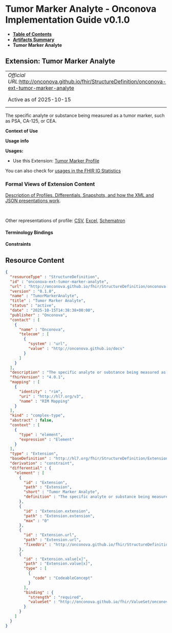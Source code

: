 # Tumor Marker Analyte - Onconova Implementation Guide v0.1.0

* [**Table of Contents**](toc.md)
* [**Artifacts Summary**](artifacts.md)
* **Tumor Marker Analyte**

## Extension: Tumor Marker Analyte 

| | |
| :--- | :--- |
| *Official URL*:http://onconova.github.io/fhir/StructureDefinition/onconova-ext-tumor-marker-analyte | *Version*:0.1.0 |
| Active as of 2025-10-15 | *Computable Name*:TumorMarkerAnalyte |

The specific analyte or substance being measured as a tumor marker, such as PSA, CA-125, or CEA.

**Context of Use**

**Usage info**

**Usages:**

* Use this Extension: [Tumor Marker Profile](StructureDefinition-onconova-tumor-marker.md)

You can also check for [usages in the FHIR IG Statistics](https://packages2.fhir.org/xig/onconova.fhir|current/StructureDefinition/onconova-ext-tumor-marker-analyte)

### Formal Views of Extension Content

 [Description of Profiles, Differentials, Snapshots, and how the XML and JSON presentations work](http://build.fhir.org/ig/FHIR/ig-guidance/readingIgs.html#structure-definitions). 

 

Other representations of profile: [CSV](StructureDefinition-onconova-ext-tumor-marker-analyte.csv), [Excel](StructureDefinition-onconova-ext-tumor-marker-analyte.xlsx), [Schematron](StructureDefinition-onconova-ext-tumor-marker-analyte.sch) 

#### Terminology Bindings

#### Constraints



## Resource Content

```json
{
  "resourceType" : "StructureDefinition",
  "id" : "onconova-ext-tumor-marker-analyte",
  "url" : "http://onconova.github.io/fhir/StructureDefinition/onconova-ext-tumor-marker-analyte",
  "version" : "0.1.0",
  "name" : "TumorMarkerAnalyte",
  "title" : "Tumor Marker Analyte",
  "status" : "active",
  "date" : "2025-10-15T14:38:38+00:00",
  "publisher" : "Onconova",
  "contact" : [
    {
      "name" : "Onconova",
      "telecom" : [
        {
          "system" : "url",
          "value" : "http://onconova.github.io/docs"
        }
      ]
    }
  ],
  "description" : "The specific analyte or substance being measured as a tumor marker, such as PSA, CA-125, or CEA.",
  "fhirVersion" : "4.0.1",
  "mapping" : [
    {
      "identity" : "rim",
      "uri" : "http://hl7.org/v3",
      "name" : "RIM Mapping"
    }
  ],
  "kind" : "complex-type",
  "abstract" : false,
  "context" : [
    {
      "type" : "element",
      "expression" : "Element"
    }
  ],
  "type" : "Extension",
  "baseDefinition" : "http://hl7.org/fhir/StructureDefinition/Extension|4.0.1",
  "derivation" : "constraint",
  "differential" : {
    "element" : [
      {
        "id" : "Extension",
        "path" : "Extension",
        "short" : "Tumor Marker Analyte",
        "definition" : "The specific analyte or substance being measured as a tumor marker, such as PSA, CA-125, or CEA."
      },
      {
        "id" : "Extension.extension",
        "path" : "Extension.extension",
        "max" : "0"
      },
      {
        "id" : "Extension.url",
        "path" : "Extension.url",
        "fixedUri" : "http://onconova.github.io/fhir/StructureDefinition/onconova-ext-tumor-marker-analyte"
      },
      {
        "id" : "Extension.value[x]",
        "path" : "Extension.value[x]",
        "type" : [
          {
            "code" : "CodeableConcept"
          }
        ],
        "binding" : {
          "strength" : "required",
          "valueSet" : "http://onconova.github.io/fhir/ValueSet/onconova-vs-tumor-marker-analytes|0.1.0"
        }
      }
    ]
  }
}

```
